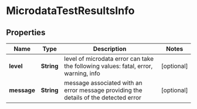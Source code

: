 

# MicrodataTestResultsInfo


## Properties

| Name | Type | Description | Notes |
|------------ | ------------- | ------------- | -------------|
|**level** | **String** | level of microdata error can take the following values: fatal, error, warning, info |  [optional] |
|**message** | **String** | message associated with an error message providing the details of the detected error |  [optional] |



